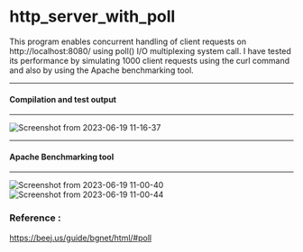 # http_server_with_poll

This program enables concurrent handling of client requests on http://localhost:8080/ using poll() I/O multiplexing system call. I have tested its performance by simulating 1000 client requests using the curl command and also by using the Apache benchmarking tool.

---
#### Compilation and test output
---
![Screenshot from 2023-06-19 11-16-37](https://github.com/Emna-Rekik/http_server_with_poll/assets/89909599/cf38288c-b781-4e54-8c4f-26ef41ce4836)

---
#### Apache Benchmarking tool
---
![Screenshot from 2023-06-19 11-00-40](https://github.com/Emna-Rekik/http_server_with_poll/assets/89909599/93c25c03-2f31-4805-8d16-41326dc8739a)
![Screenshot from 2023-06-19 11-00-44](https://github.com/Emna-Rekik/http_server_with_poll/assets/89909599/a88fe986-fc20-4559-9abf-e2a190a7c638)

### Reference :
https://beej.us/guide/bgnet/html/#poll
